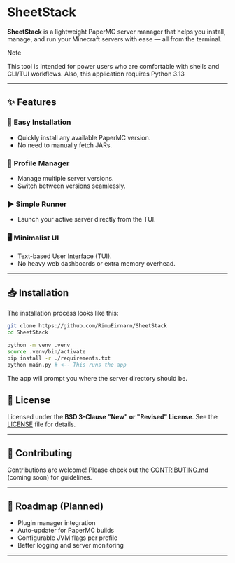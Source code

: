 # SheetStack

**SheetStack** is a lightweight PaperMC server manager that helps you install, manage, and run your Minecraft servers with ease — all from the terminal.

> [!NOTE]
> This tool is intended for power users who are comfortable with shells and CLI/TUI workflows.
> Also, this application requires Python 3.13

---

## ✨ Features

### 🔧 Easy Installation

- Quickly install any available PaperMC version.
- No need to manually fetch JARs.

### 📂 Profile Manager

- Manage multiple server versions.
- Switch between versions seamlessly.

### ▶️ Simple Runner

- Launch your active server directly from the TUI.

### 🖥️ Minimalist UI

- Text-based User Interface (TUI).
- No heavy web dashboards or extra memory overhead.

---

## 📥 Installation

The installation process looks like this:

```bash
git clone https://github.com/RimuEirnarn/SheetStack
cd SheetStack

python -m venv .venv
source .venv/bin/activate
pip install -r ./requirements.txt
python main.py # <-- This runs the app
```

The app will prompt you where the server directory should be.

## 📜 License

Licensed under the **BSD 3-Clause "New" or "Revised" License**.
See the [LICENSE](./LICENSE) file for details.

---

## 🤝 Contributing

Contributions are welcome!
Please check out the [CONTRIBUTING.md](./CONTRIBUTING.md) (coming soon) for guidelines.

---

## 🚀 Roadmap (Planned)

- Plugin manager integration
- Auto-updater for PaperMC builds
- Configurable JVM flags per profile
- Better logging and server monitoring

---
